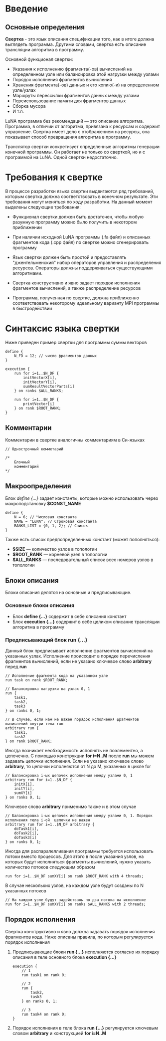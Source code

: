 # Введение

## Основные определения

**Свертка** - это язык описания спецификации того, как в итоге должна выглядеть программа. Другими словами, свертка есть описание трансляции алгоритма в программу. 

Основной функционал свертки:

- Указания к исполнению фрагмента(-ов) вычислений на определенном узле или балансировка этой нагрузки между узлами
- Порядок исполнения фрагментов вычислений
- Хранения фрагмента(-ов) данных и его копию(-и) на определенном узле/узлах
- Маршруты перессылки фрагментов данных между узлами
- Переиспользование памяти для фрагментов данных
- Сборка мусора
- И т.п.

LuNA программа без рекомендаций — это описание алгоритма. Программа, в отличии от алгоритма, привязана к ресурсам и содержит управление. Свертка имеет дело с отображением на ресурсы,  она показывает способ превращения алгоритма в программу. 

Транслятор свертки конкретизует определенные алгоритмы генерации конечной программы. Он работает не только со сверткой, но и с программой на LuNA. 
Одной свертки недостаточно.

# Требования к свертке

В процессе разработки языка свертки выдвигаются ряд требований, которым свертка должна соответствовать в конечном результате. Эти требования могут меняться по ходу разработки. На данный момент выделены следующие требования:

- Функционал свертки должен быть достаточен, чтобы любую разумную программу можно было получить в некотором приближении

- При наличии исходной LuNA программы (.fa файл) и описанных фрагментов кода (.cpp файл) по свертке можно сгенерировать программу
    
- Язык свертки должен быть простой и предоставлять "джентельменский" набор операторов управления и распределения ресурсов. Операторы должны поддерживаться существующими алгоритмами.

- Свертка конструктивно и явно задает порядок исполнения фрагментов вычислений, а также распределение ресурсов

- Программа, полученная по свертке, должна приближенно соответствовать некоторому идеальному варианту MPI программы в быстродействии

# Синтаксис языка свертки

Ниже приведен пример свертки для программы суммы векторов
```
define {
    N_FD = 12; // число фрагментов данных
}

execution {
    run for i=1..$N_DF {
        initVectorX[i],
        initVectorY[i],
        sumResultVectorParts[i]
    } on ranks $ALL_RANKS;

    run for i=1..$N_DF {
        printVector[i]
    } on rank $ROOT_RANK;
}
```

## Комментарии

Комментарии в свертке аналогичны комментариям в Си-языках

```
// Однострочный комметарий

/*
    Блочный
    комментарий
*/
```

## Макроопределения

Блок *define {...}* задает константы, которые можно использовать через макроподстановку **$CONST_NAME**

```
define {
    N = 6; // Числовая константа
    NAME = "LuNA"; // Строковая константа
    RANKS_LIST = {0, 1, 2}; // Список
}
```

Также есть список предпопределенных констант (может пополняться):
- **$SIZE** — количество узлов в топологии
- **$ROOT_RANK** — корневой узел в топологии
- **$ALL_RANKS** — последовательный список всех номеров узлов в топологии

## Блоки описания
Блоки описания делятся на основные и предписывающие. 

### Основные блоки описания
- Блок **define {...}** содержит в себе описания констант
- Блок **execution {...}** содержит в себе целиком описание трансляции алгоритма в программу 

### Предписывающий блок **run {...}**

Данный блок предписывает исполнение фрагментов вычислений на указанных узлах. Исполнение происходит в порядке перечисления фрагментов вычислений, если не указано ключевое слово **arbitrary** перед **run**

```
// Исполнение фрагмента кода на указанном узле
run task on rank $ROOT_RANK;

// Балансировка нагрузки на узлах 0, 1
run {
    task1,
    task2,
    task3
} on ranks 0, 1;

// В случае, если нам не важен порядок исполнения фрагментов вычислений внутри тела run
arbitrary run {
    task1,
    task2
} on rank $ROOT_RANK;
```

Иногда возникает необходимость исполнять не поэлементно, а цепочечно. С помощью конструкции **for i=N..M** после **run** мы можем задавать цепочки исполнения. Если не указано ключевое слово  **arbitrary**, то цепочки исполняются от N до M, указанных в цикле for

```
// Балансировка i-ых цепочек исполнения между узлами 0, 1
arbitrary run for i=1..$N_DF {
    initX[i],
    initY[i],
    sumXY[i]
} on ranks 0, 1;
```

Ключевое слово **arbitrary** применимо также и в этом случае
```
// Балансировка i-ых цепочек исполнения между узлами 0, 1. Порядок исполнения тела i-ой  цепочки не важен  
arbitrary run for i=1..$N_DF arbitrary {
    doTask1[i],
    doTask2[i],
    doTask3[i]
} on ranks 0, 1;
```

Иногда для распаралелливания программы требуется использовать потоки вместо процессов. Для этого в после указания узлов, на которых будут исполняться фрагменты вычислений, нужно указать количество потоков следующим образом

```
run for i=1..$N_DF sumXY[i] on rank $ROOT_RANK with 4 threads;
```
В случае нескольких узлов, на каждом узле будут созданы по N указанных потоков
```
// На каждом узле будут задействаны по два потока на исполнение
run for i=1..$N_DF sumXY[i] on ranks $ALL_RANKS with 2 threads;
```

## Порядок исполнения

Свертка конструктивно и явно должна задавать порядок исполнения фрагментов кода. Ниже описаны правила, по которым регулируется порядок исполнения

1. Предписывающие блоки **run {...}** исполняются согласно их порядку описания в теле основного блока **execution {...}**
    ```
    execution {
        // 1
        run task1 on rank 0;

        // 2
        run { 
            task2, 
            task3
        } on ranks 0, 1;

        // 3 
        run task4 on rank 0;
    }
    ```
2. Порядок исполнения в теле блока **run {...}** регулируется ключевым словом **arbitrary** и конструкцией **for i=N..M**